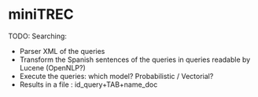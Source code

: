 # miniTREC

TODO:
Searching:
* Parser XML of the queries
* Transform the Spanish sentences of the queries in queries readable by Lucene (OpenNLP?)
* Execute the queries: which model? Probabilistic / Vectorial? 
* Results in a file : id_query+TAB+name_doc
